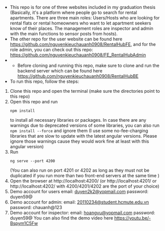 - This repo is for one of three websites included in my graduation thesis (Basically, it's a platform where people go to search for rental apartments. There are three main roles: Users/Hosts who are looking for rental flats or rental homeowners who want to let apartment seekers know of their places. The management roles are inspector and admin with the main functions to sensor posts from hosts).
- The other repo for the user website can be found here https://github.com/nguyenkieuchauanh0908/RentalHubFE, and for the role admin, you can check out this repo: https://github.com/nguyenkieuchauanh0908/FE_RentalHubAdmin
- - Before cloning and running this repo, make sure to clone and run the backend server which can be found here https://github.com/nguyenkieuchauanh0908/RentalHubBE
- To run this repo, follow the steps:
 1. Clone this repo and open the terminal (make sure the directories point to this repo)
 2. Open this repo and run <pre><code>npm install</code></pre> to install all necessary libraries or packages. In case there are any warnings due to deprecated versions of some libraries, you can also run <code>npm install --force</code></pre> and ignore them (I use some no-fee-charging libraries that are slow to update with the latest angular versions. Please ignore those warnings cause they would work fine at least with this angular version)
 3. Run <pre><code>ng serve --port 4200</code></pre> (You can also run on port 4201 or 4202 as long as they must not be duplicated if you run more than two front-end servers at the same time )
 4. Open the browser at http://localhost:4200/ (or http://localhost:4201/ or http://localhost:4202/ with 4200/4201/4202 are the port of your choice)
 5. Demo account for users
    email: duyen2k2@yopmail.com
    password: duyen59@
 6. Demo account for admin:
    email: 20110234@student.hcmute.edu.vn
    password: chauanh@123
 7. Demo account for inspector:
    email: hoangvu@yopmail.com
    password: duyen59@
You can also find the demo video here https://youtu.be/-Bspym1C5Fw
